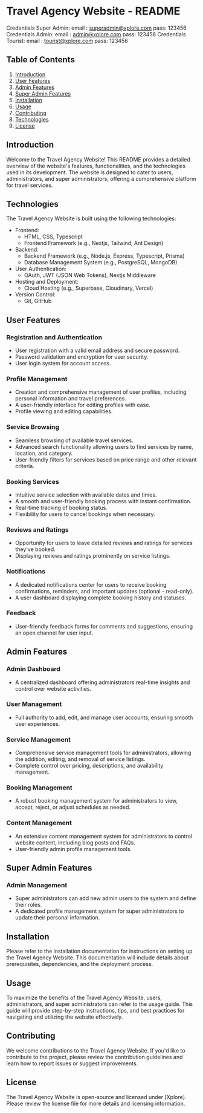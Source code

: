 # Travel Agency Website - README

Credentials Super Admin:
email : superadmin@xplore.com
pass: 123456
Credentials Admin:
email : admin@xplore.com
pass: 123456
Credentials Tourist:
email : tourist@xplore.com
pass: 123456

## Table of Contents

1. [Introduction](#introduction)
2. [User Features](#user-features)
3. [Admin Features](#admin-features)
4. [Super Admin Features](#super-admin-features)
5. [Installation](#installation)
6. [Usage](#usage)
7. [Contributing](#contributing)
8. [Technologies](#technologies)
9. [License](#license)

## Introduction

Welcome to the Travel Agency Website! This README provides a detailed overview of the website's features, functionalities, and the technologies used in its development. The website is designed to cater to users, administrators, and super administrators, offering a comprehensive platform for travel services.

## Technologies

The Travel Agency Website is built using the following technologies:

- Frontend:
  - HTML, CSS, Typescript
  - Frontend Framework (e.g., Nextjs, Tailwind, Ant Design)
- Backend:
  - Backend Framework (e.g., Node.js, Express, Typescript, Prisma)
  - Database Management System (e.g., PostgreSQL, MongoDB)
- User Authentication:
  - OAuth, JWT (JSON Web Tokens), Nextjs Middleware
- Hosting and Deployment:
  - Cloud Hosting (e.g., Superbase, Cloudinary, Vercel)
- Version Control:
  - Git, GitHub

## User Features

### Registration and Authentication

- User registration with a valid email address and secure password.
- Password validation and encryption for user security.
- User login system for account access.

### Profile Management

- Creation and comprehensive management of user profiles, including personal information and travel preferences.
- A user-friendly interface for editing profiles with ease.
- Profile viewing and editing capabilities.

### Service Browsing

- Seamless browsing of available travel services.
- Advanced search functionality allowing users to find services by name, location, and category.
- User-friendly filters for services based on price range and other relevant criteria.

### Booking Services

- Intuitive service selection with available dates and times.
- A smooth and user-friendly booking process with instant confirmation.
- Real-time tracking of booking status.
- Flexibility for users to cancel bookings when necessary.

### Reviews and Ratings

- Opportunity for users to leave detailed reviews and ratings for services they've booked.
- Displaying reviews and ratings prominently on service listings.

### Notifications

- A dedicated notifications center for users to receive booking confirmations, reminders, and important updates (optional - read-only).
- A user dashboard displaying complete booking history and statuses.

### Feedback

- User-friendly feedback forms for comments and suggestions, ensuring an open channel for user input.

## Admin Features

### Admin Dashboard

- A centralized dashboard offering administrators real-time insights and control over website activities.

### User Management

- Full authority to add, edit, and manage user accounts, ensuring smooth user experiences.

### Service Management

- Comprehensive service management tools for administrators, allowing the addition, editing, and removal of service listings.
- Complete control over pricing, descriptions, and availability management.

### Booking Management

- A robust booking management system for administrators to view, accept, reject, or adjust schedules as needed.

### Content Management

- An extensive content management system for administrators to control website content, including blog posts and FAQs.
- User-friendly admin profile management tools.

## Super Admin Features

### Admin Management

- Super administrators can add new admin users to the system and define their roles.
- A dedicated profile management system for super administrators to update their personal information.

## Installation

Please refer to the installation documentation for instructions on setting up the Travel Agency Website. This documentation will include details about prerequisites, dependencies, and the deployment process.

## Usage

To maximize the benefits of the Travel Agency Website, users, administrators, and super administrators can refer to the usage guide. This guide will provide step-by-step instructions, tips, and best practices for navigating and utilizing the website effectively.

## Contributing

We welcome contributions to the Travel Agency Website. If you'd like to contribute to the project, please review the contribution guidelines and learn how to report issues or suggest improvements.

## License

The Travel Agency Website is open-source and licensed under [Xplore]. Please review the license file for more details and licensing information.
